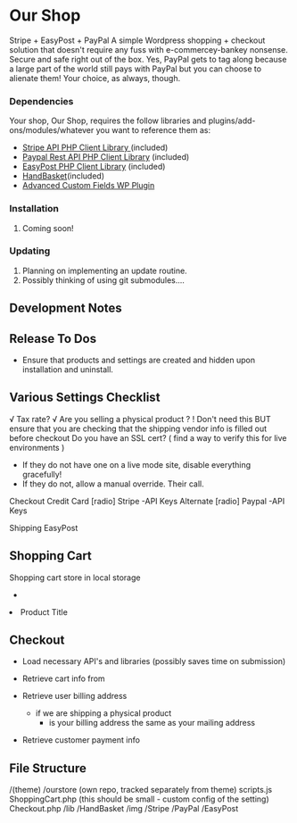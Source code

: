 # Our Shop
Stripe + EasyPost + PayPal
A simple Wordpress shopping + checkout solution that doesn't require any fuss
with e-commercey-bankey nonsense. Secure and safe right out of the box. Yes,
PayPal gets to tag along because a large part of the world still pays with
PayPal but you can choose to alienate them! Your choice, as always, though.

### Dependencies
Your shop, Our Shop, requires the follow libraries and
plugins/add-ons/modules/whatever you want to reference them as:
- [Stripe API PHP Client Library ](https://github.com/stripe/stripe-php) (included)
- [Paypal Rest API PHP Client Library](https://github.com/paypal/rest-api-sdk-php) (included)
- [EasyPost PHP Client Library](https://github.com/EasyPost/easypost-php) (included)
- [HandBasket](#)(included)
- [Advanced Custom Fields WP Plugin](http://www.advancedcustomfields.com/)

### Installation
1. Coming soon!

### Updating
1. Planning on implementing an update routine.
2. Possibly thinking of using git submodules....



## Development Notes

## Release To Dos
- Ensure that products and settings are created and hidden upon
  installation and uninstall.


## Various Settings Checklist
√ Tax rate?
√ Are you selling a physical product ?
  ! Don't need this BUT ensure that you are checking that
    the shipping vendor info is filled out before checkout
Do you have an SSL cert? ( find a way to verify this for live environments )
  - If they do not have one on a live mode site, disable everything gracefully!
  - If they do not, allow a manual override. Their call.

Checkout
  Credit Card
    [radio] Stripe
      -API Keys
  Alternate
    [radio] Paypal
      -API Keys

Shipping
  EasyPost

## Shopping Cart
   Shopping cart store in local storage

   +
   <li class="product" data-product-meta="">Product Title</li>


## Checkout

   + Load necessary API's and libraries (possibly saves time on submission)

   + Retrieve cart info from

   + Retrieve user billing address
     - if we are shipping a physical product
       - is your billing address the same as your mailing address

   + Retrieve customer payment info


## File Structure
/(theme)
  /ourstore (own repo, tracked separately from theme)
    scripts.js
    ShoppingCart.php (this should be small - custom config of the setting)
    Checkout.php
    /lib
      /HandBasket
        /img
      /Stripe
      /PayPal
      /EasyPost

